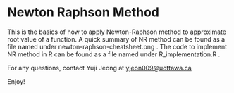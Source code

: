 # Newton Raphson Method
This is the basics of how to apply Newton-Raphson method to approximate root value of a function.
A quick summary of NR method can be found as a file named under newton-raphson-cheatsheet.png .
The code to implement NR method in R can be found as a file named under R_implementation.R .

For any questions, contact Yuji Jeong at yjeon009@uottawa.ca

Enjoy!

